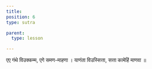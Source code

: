 ```yaml
---
title: 
position: 6
type: sutra

parent:
  type: lesson

---
```


एए गंथे विउक्कम्म, एगे समण-माहणा ।
याणंता विउस्सित्ता, सत्ता कामेहिं माणवा ॥